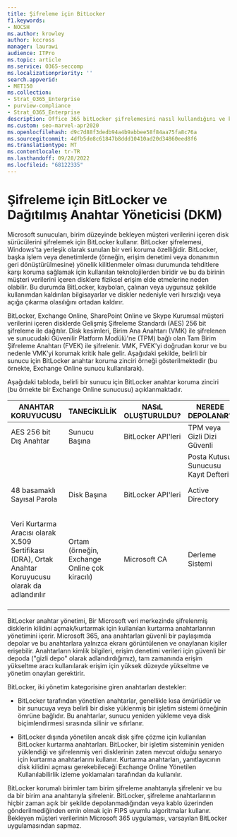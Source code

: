 ```yaml
---
title: Şifreleme için BitLocker
f1.keywords:
- NOCSH
ms.author: krowley
author: kccross
manager: laurawi
audience: ITPro
ms.topic: article
ms.service: O365-seccomp
ms.localizationpriority: ''
search.appverid:
- MET150
ms.collection:
- Strat_O365_Enterprise
- purview-compliance
- Strat_O365_Enterprise
description: Office 365 bitLocker şifrelemesini nasıl kullandığını ve kaybolan veya çalınan bilgisayarlar ve diskler nedeniyle veri hırsızlığı olasılığını nasıl azaltacağınızı öğrenin.
ms.custom: seo-marvel-apr2020
ms.openlocfilehash: d9c7d88f3dedb94a4b9abbee58f84aa75fa8c76a
ms.sourcegitcommit: 4dfb5de8c61847b8ddd10410ad20d34860eed8f6
ms.translationtype: MT
ms.contentlocale: tr-TR
ms.lasthandoff: 09/28/2022
ms.locfileid: "68122335"
---
```

# <a name="bitlocker-and-distributed-key-manager-dkm-for-encryption"></a>Şifreleme için BitLocker ve Dağıtılmış Anahtar Yöneticisi (DKM)

Microsoft sunucuları, birim düzeyinde bekleyen müşteri verilerini içeren disk sürücülerini şifrelemek için BitLocker kullanır. BitLocker şifrelemesi, Windows'ta yerleşik olarak sunulan bir veri koruma özelliğidir. BitLocker, başka işlem veya denetimlerde (örneğin, erişim denetimi veya donanımın geri dönüştürülmesine) yönelik kilitlenmeler olması durumunda tehditlere karşı koruma sağlamak için kullanılan teknolojilerden biridir ve bu da birinin müşteri verilerini içeren disklere fiziksel erişim elde etmelerine neden olabilir. Bu durumda BitLocker, kaybolan, çalınan veya uygunsuz şekilde kullanımdan kaldırılan bilgisayarlar ve diskler nedeniyle veri hırsızlığı veya açığa çıkarma olasılığını ortadan kaldırır.

BitLocker, Exchange Online, SharePoint Online ve Skype Kurumsal müşteri verilerini içeren disklerde Gelişmiş Şifreleme Standardı (AES) 256 bit şifreleme ile dağıtılır. Disk kesimleri, Birim Ana Anahtarı (VMK) ile şifrelenen ve sunucudaki Güvenilir Platform Modülü'ne (TPM) bağlı olan Tam Birim Şifreleme Anahtarı (FVEK) ile şifrelenir. VMK, FVEK'yi doğrudan korur ve bu nedenle VMK'yi korumak kritik hale gelir. Aşağıdaki şekilde, belirli bir sunucu için BitLocker anahtar koruma zinciri örneği gösterilmektedir (bu örnekte, Exchange Online sunucu kullanılarak).

Aşağıdaki tabloda, belirli bir sunucu için BitLocker anahtar koruma zinciri (bu örnekte bir Exchange Online sunucusu) açıklanmaktadır.

| ANAHTAR KORUYUCUSU | TANECİKLİLİK | NASıL OLUŞTURULDU? | NEREDE DEPOLANıR? | KORUMA |
|--------------------------------------------------------------------------------|-------------------------------------------------|----------------|-------------------------|--------------------------------------------------------------------------------------------------|
| AES 256 bit Dış Anahtar | Sunucu Başına | BitLocker API'leri | TPM veya Gizli Dizi Güvenli | Kasa / Access Control |
|  |  |  | Posta Kutusu Sunucusu Kayıt Defteri | TPM şifreli |
| 48 basamaklı Sayısal Parola | Disk Başına | BitLocker API'leri | Active Directory | Kasa / Access Control |
| Veri Kurtarma Aracısı olarak X.509 Sertifikası (DRA), Ortak Anahtar Koruyucusu olarak da adlandırılır | Ortam (örneğin, Exchange Online çok kiracılı) | Microsoft CA | Derleme Sistemi | Hiçbir kullanıcının özel anahtarın tam parolası yoktur. Parola fiziksel koruma altındadır. |


BitLocker anahtar yönetimi, Bir Microsoft veri merkezinde şifrelenmiş disklerin kilidini açmak/kurtarmak için kullanılan kurtarma anahtarlarının yönetimini içerir. Microsoft 365, ana anahtarları güvenli bir paylaşımda depolar ve bu anahtarlara yalnızca ekranı görüntülenen ve onaylanan kişiler erişebilir. Anahtarların kimlik bilgileri, erişim denetimi verileri için güvenli bir depoda ("gizli depo" olarak adlandırdığımız), tam zamanında erişim yükseltme aracı kullanılarak erişim için yüksek düzeyde yükseltme ve yönetim onayları gerektirir.

BitLocker, iki yönetim kategorisine giren anahtarları destekler:

- BitLocker tarafından yönetilen anahtarlar, genellikle kısa ömürlüdür ve bir sunucuya veya belirli bir diske yüklenmiş bir işletim sistemi örneğinin ömrüne bağlıdır. Bu anahtarlar, sunucu yeniden yükleme veya disk biçimlendirmesi sırasında silinir ve sıfırlanır.

- BitLocker dışında yönetilen ancak disk şifre çözme için kullanılan BitLocker kurtarma anahtarları. BitLocker, bir işletim sisteminin yeniden yüklendiği ve şifrelenmiş veri disklerinin zaten mevcut olduğu senaryo için kurtarma anahtarlarını kullanır. Kurtarma anahtarları, yanıtlayıcının disk kilidini açması gerekebileceği Exchange Online Yönetilen Kullanılabilirlik izleme yoklamaları tarafından da kullanılır.

BitLocker korumalı birimler tam birim şifreleme anahtarıyla şifrelenir ve bu da bir birim ana anahtarıyla şifrelenir. BitLocker, şifreleme anahtarlarının hiçbir zaman açık bir şekilde depolanmadığından veya kablo üzerinden gönderilmediğinden emin olmak için FIPS uyumlu algoritmalar kullanır. Bekleyen müşteri verilerinin Microsoft 365 uygulaması, varsayılan BitLocker uygulamasından sapmaz.
